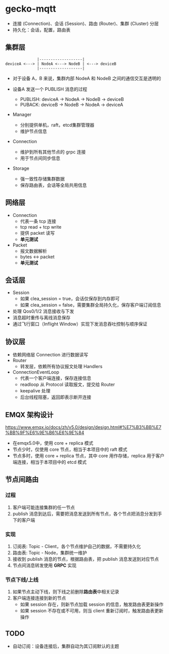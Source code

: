 # gecko-mqtt

* 连接 (Connection)、会话 (Session)、路由 (Router)、集群 (Cluster) 分层
* 持久化：会话，配置，路由表

## 集群层

```
              |-------------------|
deviceA <---> | NodeA <---> NodeB | <---> deviceB
              |-------------------|
```
* 对于设备 A，B 来说，集群内部 NodeA 和 NodeB 之间的通信交互是透明的
* 设备A 发送一个 PUBLISH 消息的过程
    * PUBLISH: deviceA -> NodeA -> NodeB -> deviceB
    * PUBACK: deviceB -> NodeB -> NodeA -> deviceA

* Manager
    * 分别提供单机，raft，etcd集群管理器
    * 维护节点信息
* Connection
    * 维护到所有其他节点的 grpc 连接
    * 用于节点间同步信息
* Storage
    * 强一致性存储集群数据
    * 保存路由表，会话等全局共用信息

## 网络层
* Connection
    * 代表一条 tcp 连接
    * tcp read + tcp write
    * 提供 packet 读写
    * **单元测试**
* Packet
    * 报文数据解析
    * bytes <-> packet
    * **单元测试**

## 会话层
* Session 
    * 如果 clea_session = true，会话仅保存到内存即可
    * 如果 clea_session = false，需要集群全局持久化，保存客户端订阅信息
* 处理 Qos0/1/2 消息接收与下发
* 消息超时重传与离线消息保存
* 通过飞行窗口（Inflight Window）实现下发消息吞吐控制与顺序保证

## 协议层
* 依赖网络层 Connection 进行数据读写
* Router
    * 转发层，依赖所有协议报文处理 Handlers
* ConnectionEventLoop
    * 代表一个客户端连接，保存连接信息
    * readloop 从 Protocol 读取报文，提交给 Router
    * keepalive 处理
    * 后台线程阻塞，返回即表示断开连接

## EMQX 架构设计
https://www.emqx.io/docs/zh/v5.0/design/design.html#%E7%B3%BB%E7%BB%9F%E6%9E%B6%E6%9E%84

* 在emqx5.0中，使用 core + replica 模式
* 节点少时，仅使用 core 节点，相当于本项目中的 raft 模式
* 节点多时，使用 core + replica 节点，其中 core 用作存储，replica 用于客户端连接，相当于本项目中的 etcd 模式

## 节点间路由

### 过程
1. 客户端可能连接集群的任一节点
2. publish 消息到达后，需要把消息发送到所有节点，各个节点把消息分发到手下的客户端

### 实现
1. 订阅表: Topic - Client，各个节点维护自己的数据，不需要持久化
1. 路由表: Topic - Node，集群统一维护
2. 接收到 publish 消息的节点，根据路由表，把 publish 消息发送到对应节点
3. 节点间消息转发使用 **GRPC** 实现

### 节点下线/上线
1. 如果节点主动下线，则下线之前删除**路由表**中相关记录
2. 客户端连接连接到新的节点
    * 如果 session 存在，则新节点加载 session 的信息，触发路由表更新操作
    * 如果 session 不存在或不可用，则当 client 重新订阅时，触发路由表更新操作

## TODO
* 自动订阅：设备连接后，集群自动为其订阅默认的主题